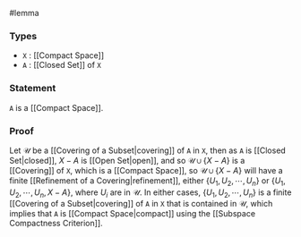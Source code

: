 #lemma
### Types
- `X` : [[Compact Space]]
- `A` : [[Closed Set]] of `X`
### Statement
`A` is a [[Compact Space]].
### Proof
Let $\mathcal{U}$ be a [[Covering of a Subset|covering]] of `A` in `X`, then as `A` is [[Closed Set|closed]], $X-A$ is [[Open Set|open]], and so $\mathcal{U}\cup \left\{X-A\right\}$ is a [[Covering]] of `X`, which is a [[Compact Space]], so $\mathcal{U}\cup \left\{X-A\right\}$ will have a finite [[Refinement of a Covering|refinement]], either $\left\{U_{1}, U_{2}, \cdots, U_{n}\right\}$ or $\left\{U_{1}, U_{2}, \cdots, U_{n}, X - A\right\}$, where $U_{i}$ are in $\mathcal{U}$. In either cases, $\left\{U_{1}, U_{2}, \cdots, U_{n}\right\}$ is a finite [[Covering of a Subset|covering]] of `A` in `X` that is contained in $\mathcal{U}$, which implies that `A` is [[Compact Space|compact]] using the [[Subspace Compactness Criterion]].